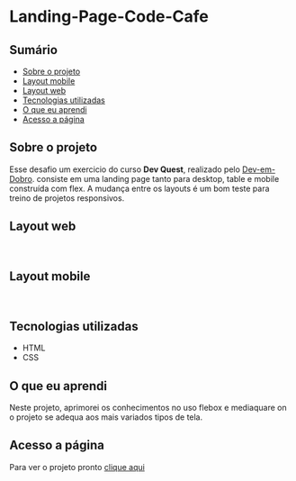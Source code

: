 # Landing-Page-Code-Cafe

## Sumário

  - [Sobre o projeto](#sobreoprojeto)
  - [Layout mobile](#layout-mobile)
  - [Layout web](#layout-web)
  - [Tecnologias utilizadas](#tecnologias-utilizadas)
  - [O que eu aprendi](#o-que-eu-aprendi)
  - [Acesso a página](#acesso-a-página)

## Sobre o projeto

Esse desafio um exercicio do curso **Dev Quest**, realizado pelo  [Dev-em-Dobro](https://www.youtube.com/c/DevemDobro "Site da DevSuperior"). consiste em uma landing page tanto para desktop, table e mobile construída com flex.
A mudança entre os layouts é um bom teste para treino de projetos responsivos.

 ## Layout web

<br>



## Layout mobile

<br>

 

## Tecnologias utilizadas

- HTML 
- CSS 

## O que eu aprendi
Neste projeto, aprimorei os conhecimentos no uso flebox e mediaquare on o projeto se adequa aos mais variados tipos de tela.

## Acesso a página

Para ver o projeto pronto [clique aqui ](https://claricassia.github.io/Landing-Page-Huddle/)
